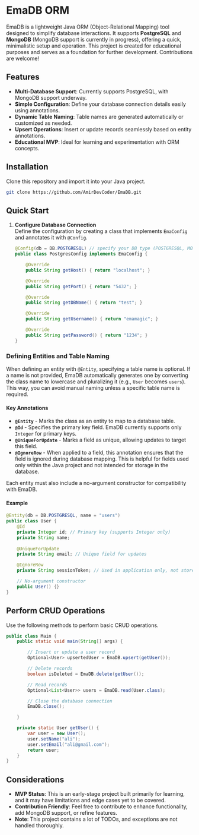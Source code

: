 
# EmaDB ORM

EmaDB is a lightweight Java ORM (Object-Relational Mapping) tool designed to simplify database interactions. It supports **PostgreSQL** and **MongoDB** (MongoDB support is currently in progress), offering a quick, minimalistic setup and operation. This project is created for educational purposes and serves as a foundation for further development. Contributions are welcome!

## Features
- **Multi-Database Support**: Currently supports PostgreSQL, with MongoDB support underway.
- **Simple Configuration**: Define your database connection details easily using annotations.
- **Dynamic Table Naming**: Table names are generated automatically or customized as needed.
- **Upsert Operations**: Insert or update records seamlessly based on entity annotations.
- **Educational MVP**: Ideal for learning and experimentation with ORM concepts.

## Installation

Clone this repository and import it into your Java project.

```bash
git clone https://github.com/AmirDevCoder/EmaDB.git
```

## Quick Start

1. **Configure Database Connection**  
   Define the configuration by creating a class that implements `EmaConfig` and annotates it with `@Config`.

   ```java
   @Config(db = DB.POSTGRESQL) // specify your DB type (POSTGRESQL, MONGODB)
   public class PostgresConfig implements EmaConfig {

       @Override
       public String getHost() { return "localhost"; }

       @Override
       public String getPort() { return "5432"; }

       @Override
       public String getDBName() { return "test"; }

       @Override
       public String getUsername() { return "emamagic"; }

       @Override
       public String getPassword() { return "1234"; }
   }

### Defining Entities and Table Naming

When defining an entity with `@Entity`, specifying a table name is optional. If a name is not provided, EmaDB automatically generates one by converting the class name to lowercase and pluralizing it (e.g., `User` becomes `users`). This way, you can avoid manual naming unless a specific table name is required.

#### Key Annotations

- **`@Entity`** - Marks the class as an entity to map to a database table.
- **`@Id`** - Specifies the primary key field. EmaDB currently supports only `Integer` for primary keys.
- **`@UniqueForUpdate`** - Marks a field as unique, allowing updates to target this field.
- **`@IgnoreRow`** - When applied to a field, this annotation ensures that the field is ignored during database mapping. This is helpful for fields used only within the Java project and not intended for storage in the database.

Each entity must also include a no-argument constructor for compatibility with EmaDB.

#### Example

```java
@Entity(db = DB.POSTGRESQL, name = "users")
public class User {
    @Id
    private Integer id; // Primary key (supports Integer only)
    private String name;
    
    @UniqueForUpdate
    private String email; // Unique field for updates

    @IgnoreRow
    private String sessionToken; // Used in application only, not stored in DB

    // No-argument constructor
    public User() {}
}
```

## Perform CRUD Operations

Use the following methods to perform basic CRUD operations.

```java
public class Main {
    public static void main(String[] args) {

        // Insert or update a user record
        Optional<User> upsertedUser = EmaDB.upsert(getUser());

        // Delete records
        boolean isDeleted = EmaDB.delete(getUser());

        // Read records
        Optional<List<User>> users = EmaDB.read(User.class);

        // Close the database connection
        EmaDB.close();

    }

    private static User getUser() {
        var user = new User();
        user.setName("ali");
        user.setEmail("ali@gmail.com");
        return user;
    }
}
```

## Considerations

- **MVP Status**: This is an early-stage project built primarily for learning, and it may have limitations and edge cases yet to be covered.
- **Contribution Friendly**: Feel free to contribute to enhance functionality, add MongoDB support, or refine features.
- **Note**: This project contains a lot of TODOs, and exceptions are not handled thoroughly.

